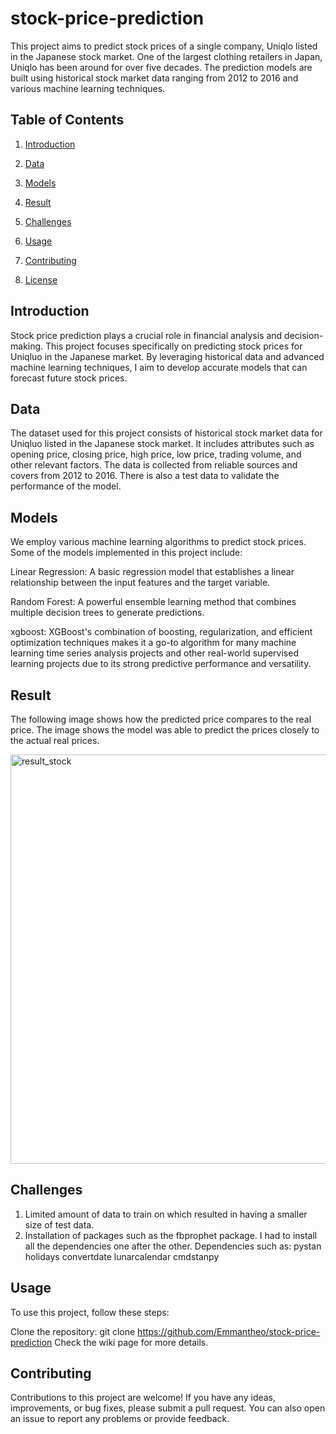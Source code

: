 # stock-price-prediction
This project aims to predict stock prices of a single company, Uniqlo listed in the Japanese stock market. One of the largest clothing retailers in Japan, Uniqlo has been around for over five decades. The prediction models are built using historical stock market data ranging from 2012 to 2016 and various machine learning techniques.

## Table of Contents
  1. [Introduction](#introduction)

  2. [Data](#data)
  
  3. [Models](#models)
  4. [Result](#results)
  5. [Challenges](#challenges)
  6. [Usage](#usage)
  7. [Contributing](#contributing)
  8. [License](#license)


## Introduction
Stock price prediction plays a crucial role in financial analysis and decision-making. This project focuses specifically on predicting stock prices for Uniqluo in the Japanese market. By leveraging historical data and advanced machine learning techniques, I aim to develop accurate models that can forecast future stock prices.

## Data
The dataset used for this project consists of historical stock market data for Uniqluo listed in the Japanese stock market. It includes attributes such as opening price, closing price, high price, low price, trading volume, and other relevant factors. The data is collected from reliable sources and covers from 2012 to 2016. There is also a test data to validate the performance of the model. 

## Models
We employ various machine learning algorithms to predict stock prices. Some of the models implemented in this project include:

Linear Regression: A basic regression model that establishes a linear relationship between the input features and the target variable.

Random Forest: A powerful ensemble learning method that combines multiple decision trees to generate predictions.

xgboost: XGBoost's combination of boosting, regularization, and efficient optimization techniques makes it a go-to algorithm for many machine learning time series analysis projects and other real-world supervised learning projects due to its strong predictive performance and versatility.

## Result
The following image shows how the predicted price compares to the real price. The image shows the model was able to predict the prices closely to the actual real prices.

<img width="655" alt="result_stock" src="https://github.com/Emmantheo/stock-price-prediction/assets/89465917/6330edc4-185d-4b05-bc17-d3670ec254bd">

## Challenges
1. Limited amount of data to train on which resulted in having a smaller size of test data.
2. Installation of packages such as the fbprophet package. I had to install all the dependencies one after the other. Dependencies such as:
    pystan
    holidays
    convertdate
    lunarcalendar
    cmdstanpy


## Usage
To use this project, follow these steps:

Clone the repository: git clone https://github.com/Emmantheo/stock-price-prediction
Check the wiki page for more details.

## Contributing
Contributions to this project are welcome! If you have any ideas, improvements, or bug fixes, please submit a pull request. You can also open an issue to report any problems or provide feedback.









